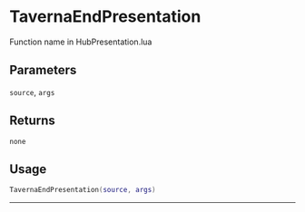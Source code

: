 # TavernaEndPresentation
Function name in HubPresentation.lua
## Parameters
`source`, `args`
## Returns
`none`
## Usage
```lua
TavernaEndPresentation(source, args)
```
---
